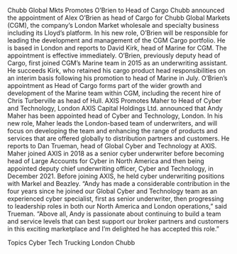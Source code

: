 Chubb Global Mkts Promotes O’Brien to Head of Cargo
Chubb announced the appointment of Alex O’Brien as head of Cargo for Chubb Global Markets (CGM), the company’s London Market wholesale and specialty business including its Lloyd’s platform.
In his new role, O’Brien will be responsible for leading the development and management of the CGM Cargo portfolio. He is based in London and reports to David Kirk, head of Marine for CGM. The appointment is effective immediately.
O’Brien, previously deputy head of Cargo, first joined CGM’s Marine team in 2015 as an underwriting assistant. He succeeds Kirk, who retained his cargo product head responsibilities on an interim basis following his promotion to head of Marine in July.
O’Brien’s appointment as Head of Cargo forms part of the wider growth and development of the Marine team within CGM, including the recent hire of Chris Turberville as head of Hull.
AXIS Promotes Maher to Head of Cyber and Technology, London
AXIS Capital Holdings Ltd. announced that Andy Maher has been appointed head of Cyber and Technology, London.
In his new role, Maher leads the London-based team of underwriters, and will focus on developing the team and enhancing the range of products and services that are offered globally to distribution partners and customers.
He reports to Dan Trueman, head of Global Cyber and Technology at AXIS.
Maher joined AXIS in 2018 as a senior cyber underwriter before becoming head of Large Accounts for Cyber in North America and then being appointed deputy chief underwriting officer, Cyber and Technology, in December 2021. Before joining AXIS, he held cyber underwriting positions with Markel and Beazley.
“Andy has made a considerable contribution in the four years since he joined our Global Cyber and Technology team as an experienced cyber specialist, first as senior underwriter, then progressing to leadership roles in both our North America and London operations,” said Trueman. “Above all, Andy is passionate about continuing to build a team and service levels that can best support our broker partners and customers in this exciting marketplace and I’m delighted he has accepted this role.”

Topics
Cyber
Tech
Trucking
London
Chubb
